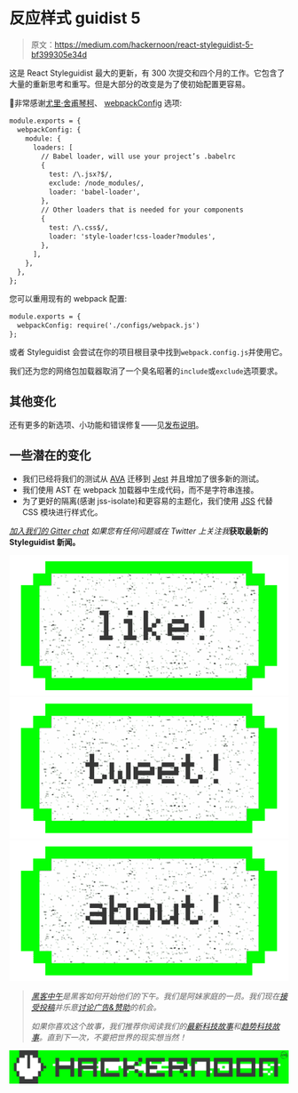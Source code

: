 # 反应样式 guidist 5

> 原文：<https://medium.com/hackernoon/react-styleguidist-5-bf399305e34d>

这是 React Styleguidist 最大的更新，有 300 次提交和四个月的工作。它包含了大量的重新思考和重写。但是大部分的改变是为了使初始配置更容易。

🍕非常感谢[尤里·舍甫琴柯](https://github.com/n1313)、 [webpackConfig](https://medium.com/u/5829a67c85f9#webpackconfig) 选项:

```
module.exports = {
  webpackConfig: {
    module: {
      loaders: [
        // Babel loader, will use your project’s .babelrc
        {
          test: /\.jsx?$/,
          exclude: /node_modules/,
          loader: 'babel-loader',
        },
        // Other loaders that is needed for your components
        {
          test: /\.css$/,
          loader: 'style-loader!css-loader?modules',
        },
      ],
    },
  },
};
```

您可以重用现有的 webpack 配置:

```
module.exports = {
  webpackConfig: require('./configs/webpack.js')
};
```

或者 Styleguidist 会尝试在你的项目根目录中找到`webpack.config.js`并使用它。

我们还为您的网络包加载器取消了一个臭名昭著的`include`或`exclude`选项要求。

## 其他变化

还有更多的新选项、小功能和错误修复——见[发布说明](https://github.com/styleguidist/react-styleguidist/releases/tag/v5.0.0)。

## 一些潜在的变化

*   我们已经将我们的测试从 [AVA](https://github.com/avajs/ava) 迁移到 [Jest](https://facebook.github.io/jest/) 并且增加了很多新的测试。
*   我们使用 AST 在 webpack 加载器中生成代码，而不是字符串连接。
*   为了更好的隔离(感谢 jss-isolate)和更容易的主题化，我们使用 [JSS](http://cssinjs.org/) 代替 CSS 模块进行样式化。

[*加入我们的 Gitter chat*](https://gitter.im/styleguidist/styleguidist) *如果您有任何问题或在 Twitter 上关注我*[](https://twitter.com/iamsapegin)**获取最新的 Styleguidist 新闻。**

*[![](img/50ef4044ecd4e250b5d50f368b775d38.png)](http://bit.ly/HackernoonFB)**[![](img/979d9a46439d5aebbdcdca574e21dc81.png)](https://goo.gl/k7XYbx)**[![](img/2930ba6bd2c12218fdbbf7e02c8746ff.png)](https://goo.gl/4ofytp)*

> *[黑客中午](http://bit.ly/Hackernoon)是黑客如何开始他们的下午。我们是阿妹家庭的一员。我们现在[接受投稿](http://bit.ly/hackernoonsubmission)并乐意[讨论广告&赞助](mailto:partners@amipublications.com)的机会。*
> 
> *如果你喜欢这个故事，我们推荐你阅读我们的[最新科技故事](http://bit.ly/hackernoonlatestt)和[趋势科技故事](https://hackernoon.com/trending)。直到下一次，不要把世界的现实想当然！*

*![](img/be0ca55ba73a573dce11effb2ee80d56.png)*